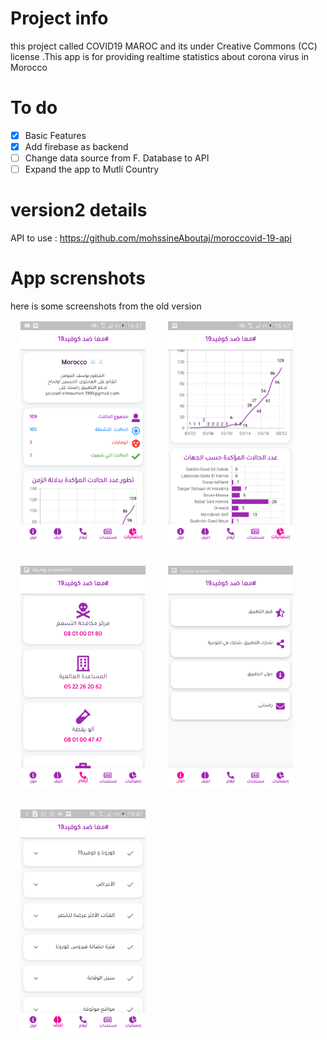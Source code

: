 # Project info
this project called COVID19 MAROC and its under Creative Commons (CC) license
.This app is for providing realtime statistics about corona virus in Morocco
# To do
- [x] Basic Features<br>
- [x] Add firebase as backend<br>
- [ ] Change data source from F. Database to API <br>
- [ ] Expand the app to Mutli Country<br>
# version2 details 
API to use : https://github.com/mohssineAboutaj/moroccovid-19-api

# App screnshots
here is some screenshots from the old version<br>
<img src='screens/screen1.png' width='200px' style='padding:16px'>
<img src='screens/screen2.png' width='200px' style='padding:16px'>
<img src='screens/screen3.png' width='200px' style='padding:16px'>
<img src='screens/screen4.png' width='200px' style='padding:16px'>
<img src='screens/screen5.png' width='200px' style='padding:16px'>
